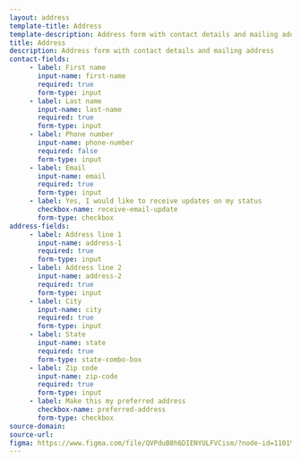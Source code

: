 ```yaml
---
layout: address
template-title: Address
template-description: Address form with contact details and mailing address
title: Address
description: Address form with contact details and mailing address
contact-fields:
     - label: First name
       input-name: first-name
       required: true
       form-type: input
     - label: Last name
       input-name: last-name
       required: true
       form-type: input
     - label: Phone number
       input-name: phone-number
       required: false
       form-type: input
     - label: Email
       input-name: email
       required: true
       form-type: input
     - label: Yes, I would like to receive updates on my status
       checkbox-name: receive-email-update
       form-type: checkbox
address-fields:
     - label: Address line 1
       input-name: address-1
       required: true
       form-type: input
     - label: Address line 2
       input-name: address-2
       required: true
       form-type: input
     - label: City
       input-name: city
       required: true
       form-type: input
     - label: State
       input-name: state
       required: true
       form-type: state-combo-box
     - label: Zip code
       input-name: zip-code
       required: true
       form-type: input
     - label: Make this my preferred address
       checkbox-name: preferred-address
       form-type: checkbox
source-domain: 
source-url: 
figma: https://www.figma.com/file/QVPduB8h6DIENYULFVCism/?node-id=1101%3A3133
---
```


 